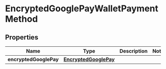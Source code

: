 

# EncryptedGooglePayWalletPaymentMethod

## Properties

Name | Type | Description | Notes
------------ | ------------- | ------------- | -------------
**encryptedGooglePay** | [**EncryptedGooglePay**](EncryptedGooglePay.md) |  | 



